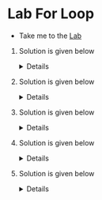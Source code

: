 # Lab For Loop

  - Take me to the [Lab](https://kodekloud.com/topic/lab-for-loops/)


  1. Solution is given below

     <details>

     ```
     for mission in lunar-mission mars-mission jupiter-mission saturn-mission mercury-mission
     do
        bash /home/bob/create-and-launch-rocket $mission
     done
     ```
     </details>

  2. Solution is given below

     <details>

     ```
     for mission_name in $(cat /tmp/assets/mission-names.txt)
     do
         bash /home/bob/create-and-launch-rocket $mission_name
     done
     ```
     </details>

  3. Solution is given below

     <details>

     ```
     for i in {31..40}
     do
             echo $i
     done

     ```
     </details>

  4. Solution is given below

     <details>

     ```
     echo -e " Log name   \t      GET      \t      POST    \t   DELETE "
     echo -e "------------------------------------------------------------"
     
     for app in $(cat /tmp/assets/apps.txt)
     do
       get_requests=$(cat /var/log/apps/${app}_app.log | grep "GET" | wc -l)
       post_requests=$(cat /var/log/apps/${app}_app.log | grep "POST" | wc -l)
       delete_requests=$(cat /var/log/apps/${app}_app.log | grep "DELETE" | wc -l)
       echo -e " ${app}    \t ${get_requests}    \t    ${post_requests}   \t   ${delete_requests}"
     
     done
     ```
     </details>

  5. Solution is given below

     <details>

     ```
     for file in $(ls images)
     do
             if [[ $file = *.jpeg ]]
                     then
                     new_name=$(echo $file| sed 's/jpeg/jpg/g')
                     mv images/$file images/$new_name
             fi
     done
     ```
     </details>